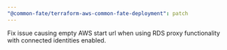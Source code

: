 ```yaml
---
"@common-fate/terraform-aws-common-fate-deployment": patch
---
```


Fix issue causing empty AWS start url when using RDS proxy functionality with connected identities enabled.
